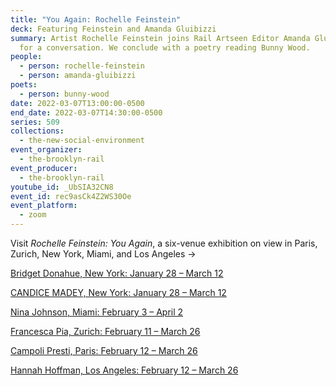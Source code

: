 ```yaml
---
title: "You Again: Rochelle Feinstein"
deck: Featuring Feinstein and Amanda Gluibizzi
summary: Artist Rochelle Feinstein joins Rail Artseen Editor Amanda Gluibizzi
  for a conversation. We conclude with a poetry reading Bunny Wood.
people:
  - person: rochelle-feinstein
  - person: amanda-gluibizzi
poets:
  - person: bunny-wood
date: 2022-03-07T13:00:00-0500
end_date: 2022-03-07T14:30:00-0500
series: 509
collections:
  - the-new-social-environment
event_organizer:
  - the-brooklyn-rail
event_producer:
  - the-brooklyn-rail
youtube_id: _UbSIA32CN8
event_id: rec9asCk4Z2WS30Oe
event_platform:
  - zoom
---
```

Visit *Rochelle Feinstein: You Again*, a six-venue exhibition on view in Paris, Zurich, New York, Miami, and Los Angeles →

[Bridget Donahue, New York: January 28 – March 12 ](https://www.bridgetdonahue.nyc/exhibitions/announcing-rochelle-feinstein-you-again/)

[CANDICE MADEY, New York: January 28 – March 12 ](https://www.candicemadey.com/gallery/all/rochelle-feinstein)

[Nina Johnson, Miami: February 3 – April 2 ](https://ninajohnson.com/exhibitions/you-again/)

[Francesca Pia, Zurich: February 11 – March 26 ](https://www.francescapia.com/exhibitions/current)

[](https://www.francescapia.com/exhibitions/current)[Campoli Presti, Paris: February 12 – March 26 ](https://www.campolipresti.com/exhibitions/rochelle-feinstein-you-again)

[Hannah Hoffman, Los Angeles: February 12 – March 26](https://hannahhoffman.la/exhibition/you-again)